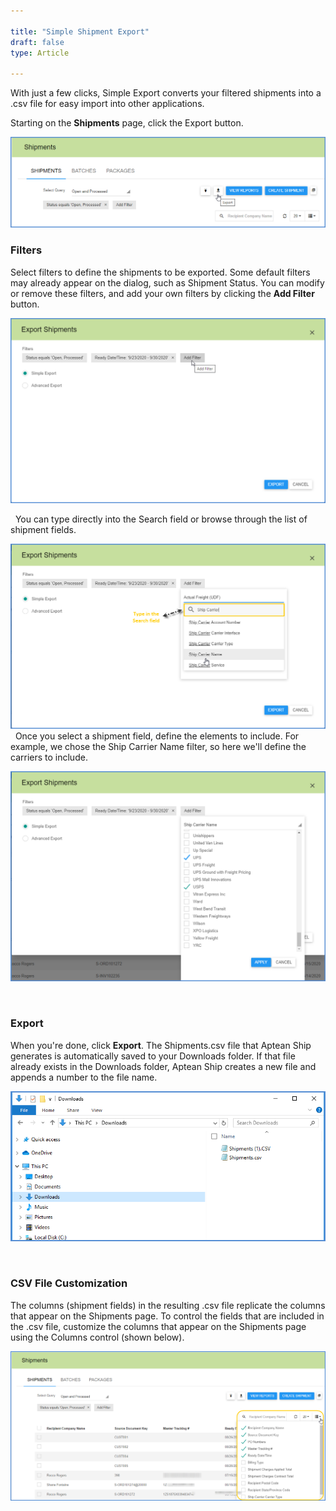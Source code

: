 ```yaml
---

title: "Simple Shipment Export"
draft: false
type: Article

---
```


With just a few clicks, Simple Export converts your filtered shipments into a .csv file for easy import into other applications.

Starting on the **Shipments** page, click the Export button.

![](assets/images/aptean-shipping-software-export-1-1.png)

### Filters

Select filters to define the shipments to be exported. Some default filters may already appear on the dialog, such as Shipment Status. You can modify or remove these filters, and add your own filters by clicking the **Add Filter** button.

![](assets/images/aptean-shipping-software-export-2-1.png)

 
You can type directly into the Search field or browse through the list of shipment fields.

![](assets/images/aptean-shipping-software-export-4-1.png)
 
Once you select a shipment field, define the elements to include. For example, we chose the Ship Carrier Name filter, so here we'll define the carriers to include.

![](assets/images/aptean-shipping-software-export-5-1.png)

 
### Export

When you're done, click **Export**. The Shipments.csv file that Aptean Ship generates is automatically saved to your Downloads folder. If that file already exists in the Downloads folder, Aptean Ship creates a new file and appends a number to the file name.

![](assets/images/aptean-shipping-software-export13-1.png)

 
### CSV File Customization

The columns (shipment fields) in the resulting .csv file replicate the columns that appear on the Shipments page. To control the fields that are included in the .csv file, customize the columns that appear on the Shipments page using the Columns control (shown below).

![](assets/images/aptean-shipping-software-export-3-1.png)

